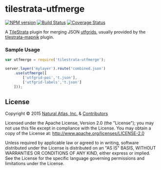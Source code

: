 # tilestrata-utfmerge
[![NPM version](http://img.shields.io/npm/v/tilestrata-utfmerge.svg?style=flat)](https://www.npmjs.org/package/tilestrata-utfmerge)
[![Build Status](https://travis-ci.org/naturalatlas/tilestrata-utfmerge.svg)](https://travis-ci.org/naturalatlas/tilestrata-utfmerge)
[![Coverage Status](http://img.shields.io/coveralls/naturalatlas/tilestrata-utfmerge/master.svg?style=flat)](https://coveralls.io/r/naturalatlas/tilestrata-utfmerge)

A [TileStrata](https://github.com/naturalatlas/tilestrata) plugin for merging JSON [utfgrids](https://github.com/mapbox/utfgrid-spec), usually provided by the [tilestrata-mapnik](https://github.com/naturalatlas/tilestrata-mapnik) plugin.

### Sample Usage

```js
var utfmerge = require('tilestrata-utfmerge');

server.layer('mylayer').route('combined.json')
    .use(utfmerge([
        ['utfgrid-poi','t.json'],
        ['utfgrid-labels','t.json']
    ]));
```

## License

Copyright &copy; 2015 [Natural Atlas, Inc.](https://github.com/naturalatlas) & [Contributors](https://github.com/naturalatlas/tilestrata-utfmerge/graphs/contributors)

Licensed under the Apache License, Version 2.0 (the "License"); you may not use this file except in compliance with the License. You may obtain a copy of the License at: http://www.apache.org/licenses/LICENSE-2.0

Unless required by applicable law or agreed to in writing, software distributed under the License is distributed on an "AS IS" BASIS, WITHOUT WARRANTIES OR CONDITIONS OF ANY KIND, either express or implied. See the License for the specific language governing permissions and limitations under the License.
